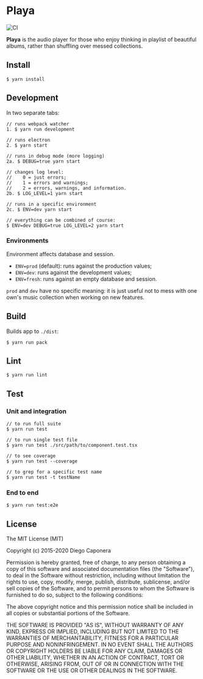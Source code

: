 # Playa

![CI](https://github.com/moonwave99/playa-new/workflows/CI/badge.svg)

**Playa** is the audio player for those who enjoy thinking in playlist of beautiful albums, rather than shuffling over messed collections.

## Install

```
$ yarn install
```

## Development

In two separate tabs:

```
// runs webpack watcher
1. $ yarn run development

// runs electron
2. $ yarn start

// runs in debug mode (more logging)
2a. $ DEBUG=true yarn start

// changes log level:
//    0 = just errors;
//    1 = errors and warnings;
//    2 = errors, warnings, and information.
2b. $ LOG_LEVEL=1 yarn start

// runs in a specific environment
2c. $ ENV=dev yarn start

// everything can be combined of course:
$ ENV=dev DEBUG=true LOG_LEVEL=2 yarn start
```

### Environments

Environment affects database and session.

- `ENV=prod` (default): runs against the production values;
- `ENV=dev`: runs against the development values;
- `ENV=fresh`: runs against an empty database and session.

`prod` and `dev` have no specific meaning: it is just useful not to mess with one own's music collection when working on new features.

## Build

Builds app to `./dist`:

```
$ yarn run pack
```

## Lint

```
$ yarn run lint
```

## Test

### Unit and integration

```
// to run full suite
$ yarn run test

// to run single test file
$ yarn run test ./src/path/to/component.test.tsx

// to see coverage
$ yarn run test --coverage

// to grep for a specific test name
$ yarn run test -t testName
```

### End to end

```
$ yarn run test:e2e
```

## License

The MIT License (MIT)

Copyright (c) 2015-2020 Diego Caponera

Permission is hereby granted, free of charge, to any person obtaining a copy of this software and associated documentation files (the "Software"), to deal in the Software without restriction, including without limitation the rights to use, copy, modify, merge, publish, distribute, sublicense, and/or sell copies of the Software, and to permit persons to whom the Software is furnished to do so, subject to the following conditions:

The above copyright notice and this permission notice shall be included in all copies or substantial portions of the Software.

THE SOFTWARE IS PROVIDED "AS IS", WITHOUT WARRANTY OF ANY KIND, EXPRESS OR IMPLIED, INCLUDING BUT NOT LIMITED TO THE WARRANTIES OF MERCHANTABILITY, FITNESS FOR A PARTICULAR PURPOSE AND NONINFRINGEMENT. IN NO EVENT SHALL THE AUTHORS OR COPYRIGHT HOLDERS BE LIABLE FOR ANY CLAIM, DAMAGES OR OTHER LIABILITY, WHETHER IN AN ACTION OF CONTRACT, TORT OR OTHERWISE, ARISING FROM, OUT OF OR IN CONNECTION WITH THE SOFTWARE OR THE USE OR OTHER DEALINGS IN THE SOFTWARE.
